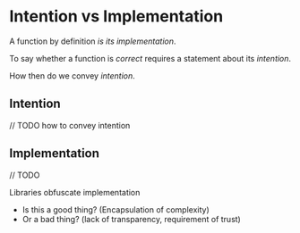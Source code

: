 # Intention vs Implementation

A function by definition _is its implementation_.

To say whether a function is _correct_ requires a statement about its _intention_.

How then do we convey _intention_.

## Intention

// TODO how to convey intention

## Implementation

// TODO

Libraries obfuscate implementation

- Is this a good thing? (Encapsulation of complexity)
- Or a bad thing? (lack of transparency, requirement of trust)
